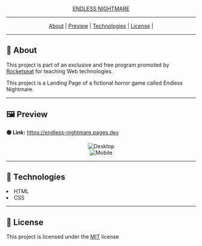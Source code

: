 <p align="center">
	<a target="_blank" href="https://github.com/noowz/endless-nightmare" title="Endless Nightmare">
		ENDLESS NIGHTMARE
	</a>
</p>

---

<p align="center">
	<a href="#-about">About</a> |
  	<a href="#-preview">Preview</a> |
  	<a href="#-technologies">Technologies</a> |
  	<a href="#-license">License</a> |
</p>

---

## **📙 About**

This project is part of an exclusive and free program promoted by <a href="https://rocketseat.com.br" target="_blank">Rocketseat</a> for teaching Web technologies.

This project is a Landing Page of a fictional horror game called Endless Nightmare.

---

## **🖼 Preview**

<b>🟢 Link:</b> <a target="_blank" href="https://endless-nightmare.pages.dev" title="Endless Nightmare">https://endless-nightmare.pages.dev</a>

<div align="center">
<img src="https://i.imgur.com/NhQ4nxi.jpg" alt="Desktop" draggable="false">

<br>

<img src="https://i.imgur.com/hpetkQq.jpg" alt="Mobile" draggable="false">
</div>

---

## **🚀 Technologies**

<li>HTML</li>
<li>CSS</li>

---

## **📝 License**

This project is licensed under the <a href="LICENSE" target="blank">MIT</a> license